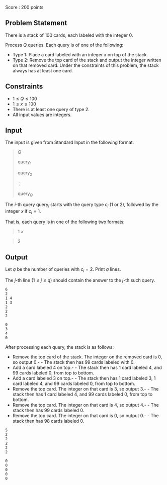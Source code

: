 Score : $200$ points

## Problem Statement

There is a stack of $100$ cards, each labeled with the integer $0$.

Process $Q$ queries. Each query is of one of the following:

- Type $1$: Place a card labeled with an integer $x$ on top of the stack.
- Type $2$: Remove the top card of the stack and output the integer written on that removed card. Under the constraints of this problem, the stack always has at least one card.

## Constraints

- $1 \le Q \le 100$
- $1 \le x \le 100$
- There is at least one query of type $2$.
- All input values are integers.

## Input

The input is given from Standard Input in the following format:

> $Q$
> 
> $\text{query}_1$
> 
> $\text{query}_2$
> 
> $\vdots$
> 
> $\text{query}_Q$

The $i$-th query $\text{query}_i$ starts with the query type $c_i$ ($1$ or $2$), followed by the integer $x$ if $c_i=1$.

That is, each query is in one of the following two formats:

> $1$ $x$

> $2$

## Output

Let $q$ be the number of queries with $c_i=2$. Print $q$ lines.

The $j$-th line ($1 \le j \le q$) should contain the answer to the $j$-th such query.

```input1
6
2
1 4
1 3
2
2
2
```

```output1
0
3
4
0
```

After processing each query, the stack is as follows:

- Remove the top card of the stack. The integer on the removed card is $0$, so output $0$.-   - The stack then has $99$ cards labeled with $0$.
- Add a card labeled $4$ on top.-   - The stack then has $1$ card labeled $4$, and $99$ cards labeled $0$, from top to bottom.
- Add a card labeled $3$ on top.-   - The stack then has $1$ card labeled $3$, $1$ card labeled $4$, and $99$ cards labeled $0$, from top to bottom.
- Remove the top card. The integer on that card is $3$, so output $3$.-   - The stack then has $1$ card labeled $4$, and $99$ cards labeled $0$, from top to bottom.
- Remove the top card. The integer on that card is $4$, so output $4$.-   - The stack then has $99$ cards labeled $0$.
- Remove the top card. The integer on that card is $0$, so output $0$.-   - The stack then has $98$ cards labeled $0$.

```input2
5
2
2
2
2
2
```

```output2
0
0
0
0
0
```
